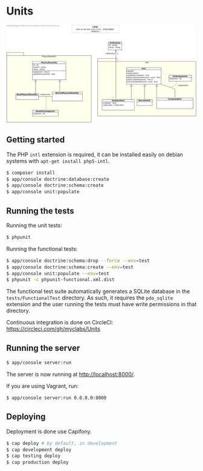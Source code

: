 # Units

![UML diagram](docs/UML.jpg)

## Getting started

The PHP `intl` extension is required, it can be installed easily on debian systems with `apt-get install php5-intl`.

```bash
$ composer install
$ app/console doctrine:database:create
$ app/console doctrine:schema:create
$ app/console unit:populate
```

## Running the tests

Running the unit tests:

```bash
$ phpunit
```

Running the functional tests:

```bash
$ app/console doctrine:schema:drop --force --env=test
$ app/console doctrine:schema:create --env=test
$ app/console unit:populate --env=test
$ phpunit -c phpunit-functional.xml.dist
```

The functional test suite automatically generates a SQLite database in the `tests/FunctionalTest` directory.
As such, it requires the `pdo_sqlite` extension and the user running the
tests must have write permissions in that directory.

Continuous integration is done on CircleCI: https://circleci.com/gh/myclabs/Units

## Running the server

```bash
$ app/console server:run
```

The server is now running at [http://localhost:8000/](http://localhost:8000/).

If you are using Vagrant, run:

```bash
$ app/console server:run 0.0.0.0:8000
```

## Deploying

Deployment is done use Capifony.

```bash
$ cap deploy # by default, in development
$ cap development deploy
$ cap testing deploy
$ cap production deploy
```
